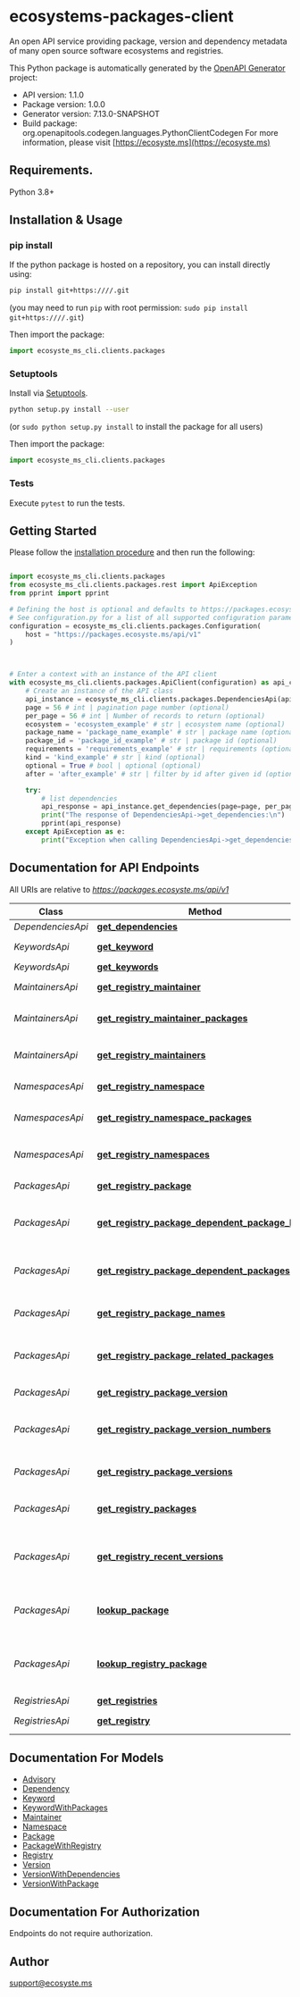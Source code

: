 # ecosystems-packages-client
An open API service providing package, version and dependency metadata of many open source software ecosystems and registries.

This Python package is automatically generated by the [OpenAPI Generator](https://openapi-generator.tech) project:

- API version: 1.1.0
- Package version: 1.0.0
- Generator version: 7.13.0-SNAPSHOT
- Build package: org.openapitools.codegen.languages.PythonClientCodegen
For more information, please visit [https://ecosyste.ms](https://ecosyste.ms)

## Requirements.

Python 3.8+

## Installation & Usage
### pip install

If the python package is hosted on a repository, you can install directly using:

```sh
pip install git+https:////.git
```
(you may need to run `pip` with root permission: `sudo pip install git+https:////.git`)

Then import the package:
```python
import ecosyste_ms_cli.clients.packages
```

### Setuptools

Install via [Setuptools](http://pypi.python.org/pypi/setuptools).

```sh
python setup.py install --user
```
(or `sudo python setup.py install` to install the package for all users)

Then import the package:
```python
import ecosyste_ms_cli.clients.packages
```

### Tests

Execute `pytest` to run the tests.

## Getting Started

Please follow the [installation procedure](#installation--usage) and then run the following:

```python

import ecosyste_ms_cli.clients.packages
from ecosyste_ms_cli.clients.packages.rest import ApiException
from pprint import pprint

# Defining the host is optional and defaults to https://packages.ecosyste.ms/api/v1
# See configuration.py for a list of all supported configuration parameters.
configuration = ecosyste_ms_cli.clients.packages.Configuration(
    host = "https://packages.ecosyste.ms/api/v1"
)



# Enter a context with an instance of the API client
with ecosyste_ms_cli.clients.packages.ApiClient(configuration) as api_client:
    # Create an instance of the API class
    api_instance = ecosyste_ms_cli.clients.packages.DependenciesApi(api_client)
    page = 56 # int | pagination page number (optional)
    per_page = 56 # int | Number of records to return (optional)
    ecosystem = 'ecosystem_example' # str | ecosystem name (optional)
    package_name = 'package_name_example' # str | package name (optional)
    package_id = 'package_id_example' # str | package id (optional)
    requirements = 'requirements_example' # str | requirements (optional)
    kind = 'kind_example' # str | kind (optional)
    optional = True # bool | optional (optional)
    after = 'after_example' # str | filter by id after given id (optional)

    try:
        # list dependencies
        api_response = api_instance.get_dependencies(page=page, per_page=per_page, ecosystem=ecosystem, package_name=package_name, package_id=package_id, requirements=requirements, kind=kind, optional=optional, after=after)
        print("The response of DependenciesApi->get_dependencies:\n")
        pprint(api_response)
    except ApiException as e:
        print("Exception when calling DependenciesApi->get_dependencies: %s\n" % e)

```

## Documentation for API Endpoints

All URIs are relative to *https://packages.ecosyste.ms/api/v1*

Class | Method | HTTP request | Description
------------ | ------------- | ------------- | -------------
*DependenciesApi* | [**get_dependencies**](docs/DependenciesApi.md#get_dependencies) | **GET** /dependencies | list dependencies
*KeywordsApi* | [**get_keyword**](docs/KeywordsApi.md#get_keyword) | **GET** /keywords/{keywordName} | get a keyword by name
*KeywordsApi* | [**get_keywords**](docs/KeywordsApi.md#get_keywords) | **GET** /keywords | list keywords
*MaintainersApi* | [**get_registry_maintainer**](docs/MaintainersApi.md#get_registry_maintainer) | **GET** /registries/{registryName}/maintainers/{MaintainerLoginOrUUID} | get a maintainer by login or UUID
*MaintainersApi* | [**get_registry_maintainer_packages**](docs/MaintainersApi.md#get_registry_maintainer_packages) | **GET** /registries/{registryName}/maintainers/{MaintainerLoginOrUUID}/packages | get packages for a maintainer by login or UUID
*MaintainersApi* | [**get_registry_maintainers**](docs/MaintainersApi.md#get_registry_maintainers) | **GET** /registries/{registryName}/maintainers | get a list of maintainers from a registry
*NamespacesApi* | [**get_registry_namespace**](docs/NamespacesApi.md#get_registry_namespace) | **GET** /registries/{registryName}/namespaces/{namespaceName} | get a namespace by name
*NamespacesApi* | [**get_registry_namespace_packages**](docs/NamespacesApi.md#get_registry_namespace_packages) | **GET** /registries/{registryName}/namespaces/{namespaceName}/packages | get packages for a namespace by login or UUID
*NamespacesApi* | [**get_registry_namespaces**](docs/NamespacesApi.md#get_registry_namespaces) | **GET** /registries/{registryName}/namespaces | get a list of namespaces from a registry
*PackagesApi* | [**get_registry_package**](docs/PackagesApi.md#get_registry_package) | **GET** /registries/{registryName}/packages/{packageName} | get a package by name
*PackagesApi* | [**get_registry_package_dependent_package_kinds**](docs/PackagesApi.md#get_registry_package_dependent_package_kinds) | **GET** /registries/{registryName}/packages/{packageName}/dependent_package_kinds | get a list of dependency kinds for a package
*PackagesApi* | [**get_registry_package_dependent_packages**](docs/PackagesApi.md#get_registry_package_dependent_packages) | **GET** /registries/{registryName}/packages/{packageName}/dependent_packages | get a list of packages that depend on a package
*PackagesApi* | [**get_registry_package_names**](docs/PackagesApi.md#get_registry_package_names) | **GET** /registries/{registryName}/package_names | get a list of package names from a registry
*PackagesApi* | [**get_registry_package_related_packages**](docs/PackagesApi.md#get_registry_package_related_packages) | **GET** /registries/{registryName}/packages/{packageName}/related_packages | get a list of packages that are related to a package
*PackagesApi* | [**get_registry_package_version**](docs/PackagesApi.md#get_registry_package_version) | **GET** /registries/{registryName}/packages/{packageName}/versions/{versionNumber} | get a version of a package
*PackagesApi* | [**get_registry_package_version_numbers**](docs/PackagesApi.md#get_registry_package_version_numbers) | **GET** /registries/{registryName}/packages/{packageName}/version_numbers | get a list of version numbers for a package from a registry
*PackagesApi* | [**get_registry_package_versions**](docs/PackagesApi.md#get_registry_package_versions) | **GET** /registries/{registryName}/packages/{packageName}/versions | get a list of versions for a package
*PackagesApi* | [**get_registry_packages**](docs/PackagesApi.md#get_registry_packages) | **GET** /registries/{registryName}/packages | get a list of packages from a registry
*PackagesApi* | [**get_registry_recent_versions**](docs/PackagesApi.md#get_registry_recent_versions) | **GET** /registries/{registryName}/versions | get a list of recently published versions from a registry
*PackagesApi* | [**lookup_package**](docs/PackagesApi.md#lookup_package) | **GET** /packages/lookup | lookup a package by repository URL, purl or ecosystem+name
*PackagesApi* | [**lookup_registry_package**](docs/PackagesApi.md#lookup_registry_package) | **GET** /registries/{registryName}/lookup | lookup a package within a registry by repository URL, purl or ecosystem+name
*RegistriesApi* | [**get_registries**](docs/RegistriesApi.md#get_registries) | **GET** /registries | list registies
*RegistriesApi* | [**get_registry**](docs/RegistriesApi.md#get_registry) | **GET** /registries/{registryName} | get a registry by name


## Documentation For Models

 - [Advisory](docs/Advisory.md)
 - [Dependency](docs/Dependency.md)
 - [Keyword](docs/Keyword.md)
 - [KeywordWithPackages](docs/KeywordWithPackages.md)
 - [Maintainer](docs/Maintainer.md)
 - [Namespace](docs/Namespace.md)
 - [Package](docs/Package.md)
 - [PackageWithRegistry](docs/PackageWithRegistry.md)
 - [Registry](docs/Registry.md)
 - [Version](docs/Version.md)
 - [VersionWithDependencies](docs/VersionWithDependencies.md)
 - [VersionWithPackage](docs/VersionWithPackage.md)


<a id="documentation-for-authorization"></a>
## Documentation For Authorization

Endpoints do not require authorization.


## Author

support@ecosyste.ms


